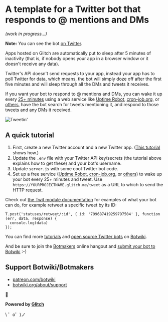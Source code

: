 A template for a Twitter bot that responds to @ mentions and DMs
================================================================

*(work in progress...)*

**Note:** You can see the bot [on Twitter](https://twitter.com/iamawakebot/with_replies).

Apps hosted on Glitch are automatically put to sleep after 5 minutes of inactivity (that is, if nobody opens your app in a browser window or it doesn't receive any data).

Twitter's API doesn't send requests to your app, instead your app has to poll Twitter for data, which means, the bot will simply doze off after the first five minutes and will sleep through all the DMs and tweets it receives.

If you want your bot to respond to @ mentions and DMs, you can wake it up every [25+ minutes](https://support.glitch.com/t/a-simple-twitter-bot-template/747/16) using a web service like [Uptime Robot](https://uptimerobot.com/), [cron-job.org](https://cron-job.org/en/), or [others](https://www.google.com/search?q=free+web+cron), have the bot search for tweets mentioning it, and respond to those tweets and any DMs it received.


![Tweetin'](https://cdn.gomix.com/4032b241-bff8-473e-aa6b-eb0c92a4bd06%2Ftweeting.gif)


## A quick tutorial

1. First, create a new Twitter account and a new Twitter app. ([This tutorial](https://botwiki.org/tutorials/how-to-create-a-twitter-app/) shows how.)
2. Update the `.env` file with your Twitter API key/secrets (the tutorial above explains how to get these) and your bot's username.
3. Update `server.js` with some cool Twitter bot code.
4. Set up a free service ([Uptime Robot](https://uptimerobot.com/), [cron-job.org](https://cron-job.org/en/), or [others](https://www.google.com/search?q=free+web+cron)) to wake up your bot every 25+ minutes and tweet. Use `https://YOURPROJECTNAME.glitch.me/tweet` as a URL to which to send the HTTP request.

Check out [the Twit module documentation](https://github.com/ttezel/twit) for examples of what your bot can do, for example retweet a specific tweet by its ID:

```
T.post('statuses/retweet/:id', { id: '799687419259797504' }, function (err, data, response) {
  console.log(data)
});
```
You can find more [tutorials](https://botwiki.org/tutorials/twitterbots/#tutorials-nodejs) and [open source Twitter bots](https://botwiki.org/tag/twitter+bot+opensource+nodejs/) on [Botwiki](https://botwiki.org).

And be sure to join the [Botmakers](https://botmakers.org/) online hangout and [submit your bot to Botwiki](https://botwiki.org/submit-your-bot) :-)

## Support Botwiki/Botmakers

- [patreon.com/botwiki](https://patreon.com/botwiki)
- [botwiki.org/about/support](https://botwiki.org/about/support)

🙇

**Powered by [Glitch](https://glitch.com)**

\ ゜o゜)ノ
